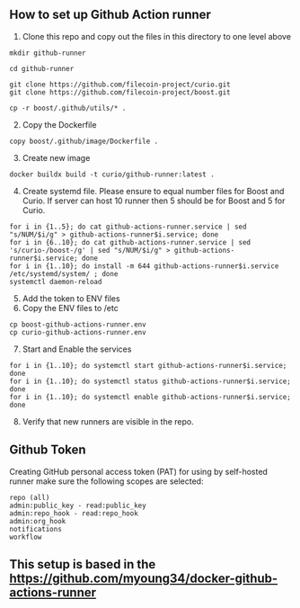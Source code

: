 ## How to set up Github Action runner
1. Clone this repo and copy out the files in this directory to one level above
```shell
mkdir github-runner

cd github-runner

git clone https://github.com/filecoin-project/curio.git
git clone https://github.com/filecoin-project/boost.git

cp -r boost/.github/utils/* .
```
2. Copy the Dockerfile

```shell
copy boost/.github/image/Dockerfile .
```

3. Create new image

```shell
docker buildx build -t curio/github-runner:latest .
```

4. Create systemd file. Please ensure to equal number files for Boost and Curio. If server can host 10 runner then 5 should be for Boost and 5 for Curio.

```shell
for i in {1..5}; do cat github-actions-runner.service | sed "s/NUM/$i/g" > github-actions-runner$i.service; done
for i in {6..10}; do cat github-actions-runner.service | sed 's/curio-/boost-/g' | sed "s/NUM/$i/g" > github-actions-runner$i.service; done
for i in {1..10}; do install -m 644 github-actions-runner$i.service /etc/systemd/system/ ; done
systemctl daemon-reload
```
5. Add the token to ENV files
6. Copy the ENV files to /etc

```shell
cp boost-github-actions-runner.env
cp curio-github-actions-runner.env
```

7. Start and Enable the services
```shell
for i in {1..10}; do systemctl start github-actions-runner$i.service; done
for i in {1..10}; do systemctl status github-actions-runner$i.service; done
for i in {1..10}; do systemctl enable github-actions-runner$i.service; done
```

8. Verify that new runners are visible in the repo.


## Github Token
Creating GitHub personal access token (PAT) for using by self-hosted runner make sure the following scopes are selected:

```text
repo (all)
admin:public_key - read:public_key
admin:repo_hook - read:repo_hook
admin:org_hook
notifications
workflow
```

## This setup is based in the https://github.com/myoung34/docker-github-actions-runner
